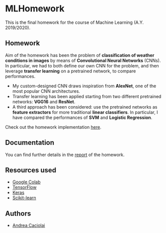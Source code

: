 # MLHomework

This is the final homework for the course of Machine Learning (A.Y. 2019/2020).

## Homework

Aim of the homework has been the problem of **classification of weather conditions in images** by means of **Convolutional Neural Networks** (CNNs).
In particular, we had to both define our own CNN for the problem, and then leverage **transfer learning** on a pretrained network, to compare performances.

- My custom-designed CNN draws inspiration from **AlexNet**, one of the most popular CNN architectures.
- Transfer learning has been applied starting from two different pretrained networks: **VGG16** and **ResNet**.
- A third approach has been considered: use the pretrained networks as **feature extractors** for more traditional **linear classifiers**. In particular, I have compared the performances of **SVM** and **Logistic Regression**.

Check out the homework implementation [here](homework.ipynb).

## Documentation

You can find further details in the [report](report.pdf) of the homework.

## Resources used
- [Google Colab](https://colab.research.google.com/)
- [TensorFlow](https://www.tensorflow.org/overview)
- [Keras](https://keras.io/)
- [Scikit-learn](https://scikit-learn.org/stable/about.html)

## Authors

- [Andrea Caciolai](github.com/caciolai)
